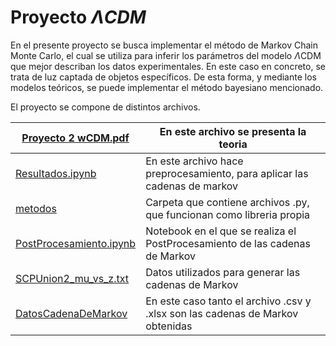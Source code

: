 
# Proyecto $\Lambda CDM$

En el presente proyecto se busca implementar el método de Markov Chain Monte Carlo, el cual se utiliza para inferir los parámetros del modelo $\Lambda$CDM que mejor describan los datos experimentales. En este caso en concreto, se trata de luz captada de objetos específicos. De esta forma, y mediante los modelos teóricos, se puede implementar el método bayesiano mencionado.

El proyecto se compone de distintos archivos.

|[Proyecto 2 wCDM.pdf](https://github.com/Michicol/Proyecto-wCDM/blob/main/Proyecto%202%20wCDM.pdf)|En este archivo se presenta la teoria|
|------|------|
|[Resultados.ipynb](https://github.com/Michicol/Proyecto-wCDM/blob/main/Resultados.ipynb)|En este archivo hace preprocesamiento, para aplicar las cadenas de markov|
|[metodos](https://github.com/Michicol/Proyecto-wCDM/tree/main/metodos)|Carpeta que contiene archivos .py, que funcionan como libreria propia|
|[PostProcesamiento.ipynb](https://github.com/Michicol/Proyecto-wCDM/blob/main/PostProcesamiento.ipynb)|Notebook en el que se realiza el PostProcesamiento de las cadenas de Markov|
|[SCPUnion2_mu_vs_z.txt](https://github.com/Michicol/Proyecto-wCDM/blob/main/SCPUnion2_mu_vs_z.txt)|Datos utilizados para generar las cadenas de Markov|
|[DatosCadenaDeMarkov](https://github.com/Michicol/Proyecto-wCDM/blob/main/DatosCadenaDeMarkov.csv)|En este caso tanto el archivo .csv y .xlsx son las cadenas de Markov obtenidas|
